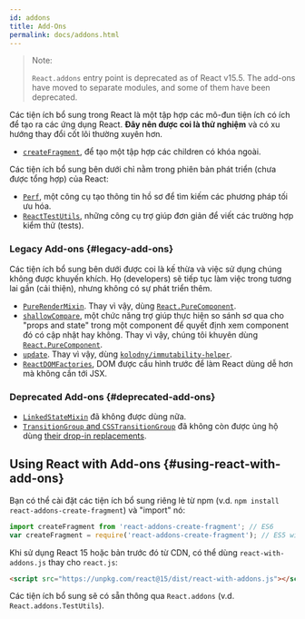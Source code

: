 ```yaml
---
id: addons
title: Add-Ons
permalink: docs/addons.html
---
```


> Note:
>
> `React.addons` entry point is deprecated as of React v15.5. The add-ons have moved to separate modules, and some of them have been deprecated.

Các tiện ích bổ sung trong React là một tập hợp các mô-đun tiện ích có ích để tạo ra các ứng dụng React. **Đây nên được coi là thử nghiệm** và có xu hướng thay đổi cốt lõi thường xuyên hơn.

- [`createFragment`](/docs/create-fragment.html), để tạo một tập hợp các children có khóa ngoài.

Các tiện ích bổ sung bên dưới chỉ nằm trong phiên bản phát triển (chưa được tổng hợp) của React:

- [`Perf`](/docs/perf.html), một công cụ tạo thông tin hồ sơ để tìm kiếm các phương pháp tối ưu hóa.
- [`ReactTestUtils`](/docs/test-utils.html), những công cụ trợ giúp đơn giản để viết các trường hợp kiểm thử (tests).

### Legacy Add-ons {#legacy-add-ons}

Các tiện ích bổ sung bên dưới được coi là kế thừa và việc sử dụng chúng không được khuyến khích. Họ (developers) sẽ tiếp tục làm việc trong tương lai gần (cải thiện), nhưng không có sự phát triển thêm.

- [`PureRenderMixin`](/docs/pure-render-mixin.html). Thay vì vậy, dùng [`React.PureComponent`](/docs/react-api.html#reactpurecomponent).
- [`shallowCompare`](/docs/shallow-compare.html), một chức năng trợ giúp thực hiện so sánh sơ qua cho "props and state" trong một component để quyết định xem component đó có cập nhật hay không. Thay vì vậy, chúng tôi khuyên dùng [`React.PureComponent`](/docs/react-api.html#reactpurecomponent).
- [`update`](/docs/update.html). Thay vì vậy, dùng [`kolodny/immutability-helper`](https://github.com/kolodny/immutability-helper).
- [`ReactDOMFactories`](https://www.npmjs.com/package/react-dom-factories), DOM được cấu hình trước để làm React dùng dễ hơn mà không cần tới JSX.

### Deprecated Add-ons {#deprecated-add-ons}

- [`LinkedStateMixin`](/docs/two-way-binding-helpers.html) đã không được dùng nữa.
- [`TransitionGroup` and `CSSTransitionGroup`](/docs/animation.html) đã không còn được ủng hộ dùng [their drop-in replacements](https://github.com/reactjs/react-transition-group/tree/v1-stable).

## Using React with Add-ons {#using-react-with-add-ons}

Bạn có thể cài đặt các tiện ích bổ sung riêng lẻ từ npm (v.d. `npm install react-addons-create-fragment`) và "import" nó:

```javascript
import createFragment from 'react-addons-create-fragment'; // ES6
var createFragment = require('react-addons-create-fragment'); // ES5 with npm
```

Khi sử dụng React 15 hoặc bản trước đó từ CDN, có thể dùng `react-with-addons.js` thay cho `react.js`:

```html
<script src="https://unpkg.com/react@15/dist/react-with-addons.js"></script>
```

Các tiện ích bổ sung sẽ có sẵn thông qua `React.addons` (v.d. `React.addons.TestUtils`).
